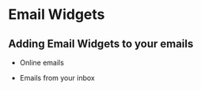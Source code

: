 # Email Widgets

## Adding Email Widgets to your emails
<span id="gv-5widgets-2ewadd"></span>

* Online emails

* Emails from your inbox
